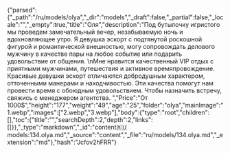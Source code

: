 {"parsed":{"_path":"/ru/models/olya","_dir":"models","_draft":false,"_partial":false,"_locale":"","_empty":true,"title":"Оля","description":"Под бутылочку игристого мы проведем замечательный вечер, незабываемую ночь и вдохновляющее утро. Я девушка эскорт с подтянутой роскошной фигурой и романтической внешностью, могу сопровождать делового мужчину в качестве пары на любое событие или подарить удовольствие от общения. \nМне нравится качественный VIP отдых с приятными мужчинами, путешествия и активное времяпровождение. Красивые девушки эскорт отличаются добродушным характером, отточенными манерами и находчивостью. Эти качества помогут нам провести время с обоюдным удовольствием. Чтобы назначить встречу, свяжись с менеджером агентства.   ","Price":"От 1000$","height":"177","weight":"49","age":"25","folder":"olya","mainImage":"1.webp","images":["2.webp","3.webp"],"body":{"type":"root","children":[],"toc":{"title":"","searchDepth":2,"depth":2,"links":[]}},"_type":"markdown","_id":"content:ru:models:134.olya.md","_source":"content","_file":"ru/models/134.olya.md","_extension":"md"},"hash":"Jcfov2hFRR"}